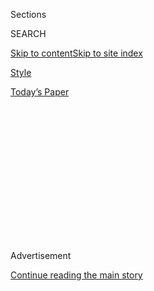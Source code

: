 <div id="app">

<div>

<div>

<div>

<div class="NYTAppHideMasthead css-1q2w90k e1suatyy0">

<div class="section css-ui9rw0 e1suatyy2">

<div class="css-eph4ug er09x8g0">

<div class="css-6n7j50">

</div>

<span class="css-1dv1kvn">Sections</span>

<div class="css-10488qs">

<span class="css-1dv1kvn">SEARCH</span>

</div>

[Skip to content](#site-content)[Skip to site
index](#site-index)

</div>

<div id="masthead-section-label" class="css-1wr3we4 eaxe0e00">

[Style](https://www.nytimes.com/section/style)

</div>

<div class="css-10698na e1huz5gh0">

</div>

</div>

<div id="masthead-bar-one" class="section hasLinks css-15hmgas e1csuq9d3">

<div class="css-uqyvli e1csuq9d0">

</div>

<div class="css-1uqjmks e1csuq9d1">

</div>

<div class="css-9e9ivx">

[](https://myaccount.nytimes.com/auth/login?response_type=cookie&client_id=vi)

</div>

<div class="css-1bvtpon e1csuq9d2">

[Today’s
Paper](https://www.nytimes.com/section/todayspaper)

</div>

</div>

</div>

</div>

<div data-aria-hidden="false">

<div id="site-content" data-role="main">

<div>

<div class="css-1aor85t" style="opacity:0.000000001;z-index:-1;visibility:hidden">

<div class="css-1hqnpie">

<div class="css-epjblv">

<span class="css-17xtcya">[Style](/section/style)</span><span class="css-x15j1o">|</span><span class="css-fwqvlz">Can
Unsexy Beauty Be
Sexy?</span>

</div>

<div class="css-k008qs">

<div class="css-1iwv8en">

<span class="css-18z7m18"></span>

<div>

</div>

</div>

<span class="css-1n6z4y">https://nyti.ms/2CX9l9f</span>

<div class="css-1705lsu">

<div class="css-4xjgmj">

<div class="css-4skfbu" data-role="toolbar" data-aria-label="Social Media Share buttons, Save button, and Comments Panel with current comment count" data-testid="share-tools">

  - 
  - 
  - 
  - 
    
    <div class="css-6n7j50">
    
    </div>

  - 

</div>

</div>

</div>

</div>

</div>

</div>

<div id="NYT_TOP_BANNER_REGION" class="css-13pd83m">

</div>

<div id="top-wrapper" class="css-1sy8kpn">

<div id="top-slug" class="css-l9onyx">

Advertisement

</div>

[Continue reading the main
story](#after-top)

<div class="ad top-wrapper" style="text-align:center;height:100%;display:block;min-height:250px">

<div id="top" class="place-ad" data-position="top" data-size-key="top">

</div>

</div>

<div id="after-top">

</div>

</div>

<div>

<div id="sponsor-wrapper" class="css-1hyfx7x">

<div id="sponsor-slug" class="css-19vbshk">

Supported by

</div>

[Continue reading the main
story](#after-sponsor)

<div id="sponsor" class="ad sponsor-wrapper" style="text-align:center;height:100%;display:block">

</div>

<div id="after-sponsor">

</div>

</div>

<div class="css-186x18t">

skin deep

</div>

<div class="css-1vkm6nb ehdk2mb0">

# Can Unsexy Beauty Be Sexy?

</div>

A new guard of beauty brands is using slick packaging and candid
messaging to sell products women were once embarrassed to buy.

<div class="css-79elbk" data-testid="photoviewer-wrapper">

<div class="css-z3e15g" data-testid="photoviewer-wrapper-hidden">

</div>

<div class="css-1a48zt4 ehw59r15" data-testid="photoviewer-children">

![<span class="css-16f3y1r e13ogyst0" data-aria-hidden="true">Clockwise
from top left: the Nue Co. gut health line; Jupiter hair-care products;
Megababe Thigh Rescue Anti-Friction Stick; feminine products from the
Honey Pot Company; and a Billie
razor.</span>](https://static01.nyt.com/images/2020/07/30/fashion/28SKIN-UNSEXY-art/28SKIN-UNSEXY-art-articleLarge.jpg?quality=75&auto=webp&disable=upscale)

</div>

</div>

<div class="css-18e8msd">

<div class="css-vp77d3 epjyd6m0">

<div class="css-1baulvz">

By <span class="css-1baulvz last-byline" itemprop="name">Rachel
Strugatz</span>

</div>

</div>

  - 
    
    <div class="css-ld3wwf e16638kd2">
    
    Published July 28, 2020Updated July 30,
    2020
    
    </div>

  - 
    
    <div class="css-4xjgmj">
    
    <div class="css-pvvomx" data-role="toolbar" data-aria-label="Social Media Share buttons, Save button, and Comments Panel with current comment count" data-testid="share-tools">
    
      - 
      - 
      - 
      - 
        
        <div class="css-6n7j50">
        
        </div>
    
      - 
    
    </div>
    
    </div>

</div>

</div>

<div class="section meteredContent css-1r7ky0e" name="articleBody" itemprop="articleBody">

<div class="css-1fanzo5 StoryBodyCompanionColumn">

<div class="css-53u6y8">

Two years ago, when Jules Miller, the co-founder and chief executive of
[the Nue Co.](https://www.thenueco.com/), a line of vitamin supplements,
tried to get her brand on shelves at Barneys New York, a buyer at the
store was horrified that Ms. Miller wanted to sell products for bloating
and constipation next to high-end skin care and makeup.

It was easy to get behind ingestible beauty: the idea that consuming
capsules or powders could make skin radiant, nails stronger or hair
lustrous. But Barneys, now closed, could not conceive of placing items
promoting gut health, specifically one that claimed to relieve chronic
bloating, on its beauty floor.

“It wasn’t always an understanding that retailers had,” Ms. Miller said.

Even so, the Nue Co.’s Prebiotic + Probiotic and Debloat Food +
Prebiotic cocktail of digestive enzymes and prebiotics was not a taboo
concept to consumers. Combined, the two products make up almost a third
of the Nue Co.’s sales, according to Ms. Miller.

Barneys, she said, came back a year later and started stocking the line.
“We get it now,” she said the store told her.

</div>

</div>

<div class="css-1fanzo5 StoryBodyCompanionColumn">

<div class="css-53u6y8">

Katie Sturino, the founder of [Megababe](https://megababebeauty.com/),
has built an entire brand around products for thigh chafing, breast
sweat and melasma mustaches (skin discoloration from sun exposure on the
upper lip). In early days, Ms. Sturino said she was met with “giggling”
and “snickers” when she came out with Thigh Rescue, an anti-chafe stick,
but now Megababe is sold in Target and Ulta Beauty stores.

The Nue Co. and Megababe are part of a group of brands that address
unsexy beauty and grooming concerns using slick packaging and candid,
unconventional messaging. These companies are encouraging consumers to
discard the embarrassment or shame we typically feel about butt acne,
dandruff or toe hair.

The key, Ms. Miller and Ms. Sturino believe, is using traditional beauty
brands as a blueprint, at least when it comes to their aesthetic and the
kinds of stores to sell their products. The Nue Co.’s gut health
supplements and Megababe powders that absorb breast sweat (Bust Dust)
give off cool Gen Z vibes. They are not products that remind you of a
doctor’s office or GNC.

What sets Ms. Sturino, who is also a plus-size influencer with more than
half a million Instagram followers, apart from some of the biggest names
in beauty is the way she talks about her brand. She approaches Megababe
the same way she does her body: with unabashed positivity, acceptance
and no filter. Ms. Sturino reminds customers that thighs rubbing
together, a breakout on your behind and a post-summer mustache are
normal.

“We had an example of a beauty editor who used our product but wouldn’t
write about it because she didn’t want to be associated with chafe,” she
said.

</div>

</div>

<div class="css-1fanzo5 StoryBodyCompanionColumn">

<div class="css-53u6y8">

[Jupiter](https://hellojupiter.com/), a new hair-care line started by
Robbie Salter and Ross Goodhart, who call themselves “lifelong flake
fighters,” is trying to do something similar. The two are gunning for
Head & Shoulders’ younger customers, armed with the tagline “Zero Flakes
Given” and what they describe as a youthful alternative to a decades-old
drugstore aisle product.

Jupiter’s Balancing Shampoo contains zinc pyrithione, the active
ingredient in Head & Shoulders that treats dandruff, and also looks good
in the shower.

“Existing brands have intentionally stigmatized the category,” Mr.
Goodhart said. “From our angle, a significant percent of the population
has it, and we say, ‘Just use our products and don’t worry about it.’”

What’s going on in these markets is not much different from what
happened with soaps and household cleaning products: taking something
inherently unsexy — hand soap or all-surface cleaner — and repackaging
it to appeal to millennials. That is what put
[Method](https://methodhome.com/) soaps on the map. In 2017, Method was
acquired by SC Johnson, the owner of Windex, Scrubbing Bubbles and
Shout.

Soap may be an easier sell for the TikTok generation (and their parents)
than dandruff shampoo, but Kevin Spight, a brand consultant, believes
you can create a multimillion-dollar company around a taboo concept. ­­­

“You need that niche or hero product to carve your space,” Mr. Spight
said. “From there, you create your following and your advocates. People
want brands that represent their personal ethos. It’s a badge of honor
now.”

</div>

</div>

<div class="css-1fanzo5 StoryBodyCompanionColumn">

<div class="css-53u6y8">

[Billie](https://mybillie.com/), a women’s razor line that came out in
2017, has worked to reduce the stigma associated with women’s body hair,
including with ad campaigns with toe hair and a close-up of a bikini
bottom with pubic hair peeking out. In 2018, its Project Body Hair video
amassed millions of views over several months on YouTube and other
platforms.

It took months for Georgina Gooley, a founder of Billie, to figure out
how a razor brand should talk about (and celebrate) body hair. Billie
not only acknowledges that body hair exists, she explained, but also
endorses the belief that shaving is a choice, not an expectation. For
decades, ads for women’s razors showed only legs that were a mile long
and completely hairless.

“You couldn’t even get a good visual of a product demonstration,” Ms.
Gooley said. Body hair was so taboo, she said, that commercials didn’t
even acknowledge that women had hair.

Decades ago, she said, women sneaked out of bed to put makeup on while
their partners were asleep, pretending that’s how they woke up. (Cue
Midge Maisel of “The Marvelous Mrs. Maisel,” who waits for her husband
to fall asleep so she can take off her makeup — only to wake up before
he does so she can apply a fresh face of it.)

“You’re going to see that very direct advertising a lot more often
because women have become a lot less embarrassed,” said Monique Woodard,
the managing director of Cake Ventures, a venture capital firm.

That may be true, but only recently have brands like Billie started to
challenge industry norms. In 2004, Dove’s Real Beauty campaign showcased
“real” women’s bodies, and 13 years later Glossier did the same with
Body Hero, but these are exceptions. Much of the beauty industry is
still fueled by marketing that conveys unrealistic physical ideals.

</div>

</div>

<div class="css-1fanzo5 StoryBodyCompanionColumn">

<div class="css-53u6y8">

Margaret Hiestand, 33, who works in community relations for the Chicago
White Sox, said that Ms. Sturino is one of a few influencer accounts she
follows on social media because she is plain-spoken about things like
“sweating in weird places.”

“A lot of brands are like: ‘Here is this beautiful model with this
flawless skin. Please use this product,’” Ms. Hiestand said. “She does
it differently.”

Ms. Hiestand was referring to videos on Instagram where Ms. Sturino is,
she said, “borderline naked” in her bathroom applying Le Tush clarifying
butt mask or “throwing up a leg” to apply chafe stick to her inner
thighs.

“There is nothing taboo when it comes to the human body,” said Dr.
Shereene Idriss, a dermatologist in New York. Melasma and dandruff are
among the most common skin conditions she treats, along with acne. “I
hope these brands make it mainstream to be human,” Dr. Idriss said.

Beatrice Dixon, the founder and chief executive of [the Honey Pot
Company](https://thehoneypot.co/), has no qualms talking about human
issues. Her line makes nothing but what she calls “vagina products.”

“What people don’t want to do or talk about are the things that you
should absolutely be selling,” said Ms. Dixon, whose brand is sold at
Walmart, Target, CVS and Walgreens. A Sensitive collection of feminine
wash and wipes that “kiss feeling dry goodbye” are among the line’s best
sellers.

“Infections and odor and all of the things people deem to be these
terrible things, I go out of my way to discuss those things,” she said.
“Because they’re absolutely normal.”

</div>

</div>

</div>

<div>

</div>

<div>

</div>

<div>

</div>

<div>

<div id="bottom-wrapper" class="css-1ede5it">

<div id="bottom-slug" class="css-l9onyx">

Advertisement

</div>

[Continue reading the main
story](#after-bottom)

<div id="bottom" class="ad bottom-wrapper" style="text-align:center;height:100%;display:block;min-height:90px">

</div>

<div id="after-bottom">

</div>

</div>

</div>

</div>

</div>

## Site Index

<div>

</div>

## Site Information Navigation

  - [© <span>2020</span> <span>The New York Times
    Company</span>](https://help.nytimes.com/hc/en-us/articles/115014792127-Copyright-notice)

<!-- end list -->

  - [NYTCo](https://www.nytco.com/)
  - [Contact
    Us](https://help.nytimes.com/hc/en-us/articles/115015385887-Contact-Us)
  - [Work with us](https://www.nytco.com/careers/)
  - [Advertise](https://nytmediakit.com/)
  - [T Brand Studio](http://www.tbrandstudio.com/)
  - [Your Ad
    Choices](https://www.nytimes.com/privacy/cookie-policy#how-do-i-manage-trackers)
  - [Privacy](https://www.nytimes.com/privacy)
  - [Terms of
    Service](https://help.nytimes.com/hc/en-us/articles/115014893428-Terms-of-service)
  - [Terms of
    Sale](https://help.nytimes.com/hc/en-us/articles/115014893968-Terms-of-sale)
  - [Site
    Map](https://spiderbites.nytimes.com)
  - [Help](https://help.nytimes.com/hc/en-us)
  - [Subscriptions](https://www.nytimes.com/subscription?campaignId=37WXW)

</div>

</div>

</div>

</div>
